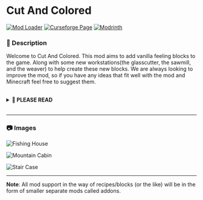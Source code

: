 ﻿
# Cut And Colored

[![Mod Loader](https://img.shields.io/badge/Mod%20Loader-Forge-green?style=for-the-badge "Forge Download")](https://files.minecraftforge.net)
[![Curseforge Page](https://img.shields.io/badge/Curseforge-Page-orange?style=for-the-badge&logo=curseforge "Curseforge page")](https://www.curseforge.com/minecraft/mc-mods/cut-and-colored)
[![Modrinth](https://img.shields.io/badge/Modrinth-Page-1bd96a?style=for-the-badge "Modrinth page")](https://modrinth.com/mod/cut-and-colored)
<br>

### **📘 Description**
Welcome to Cut And Colored. This mod aims to add vanilla feeling blocks to the game. Along with some new workstations(the glasscutter, the sawmill, and the weaver) to help create these new blocks. We are always looking to improve the mod, so if you have any ideas that fit well with the mod and Minecraft feel free to suggest them.

<br>
<details>
<summary><b>📜 PLEASE READ</b></summary>
<ul>
<li>You may use this mod in modpacks</li>
<li>You may translate this mod into any language (Just make a pull request on github)</li>
<li>You may make resource/data packs</li>
<hr>
<li>You may <b>NOT</b> publish/reupload this mod in any form (edited or not) on another site without asking first</li>
<li>You may <b>NOT</b> sell this mod or it's source code in any from</li>
</ul>
</details>
<br>

---

### **📷 Images**

![Fishing House](https://cdn-raw.modrinth.com//data/FXYNda4M/images/e430016cb304b5540e2171e7508ea2c607f3871c.png)

![Mountain Cabin](https://cdn-raw.modrinth.com//data/FXYNda4M/images/7182c36f649a389c6a306ab3d9c850a7af4c20d6.png)

![Stair Case](https://cdn-raw.modrinth.com//data/FXYNda4M/images/e3380cbc82003ec9d4b611dfe26ef894ce020b26.png)

---

**Note**: All mod support in the way of recipes/blocks (or the like) will be in the form of smaller separate mods called addons.